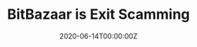 ---
title: BitBazaar is Exit Scamming
link_onion: http://darkzzx4avcsuofgfez5zq75cqc4mprjvfqywo45dfcaxrwqg6qrlfid.onion/post/bitbazaar-is-exit-scamming/
link: https://darknetlive.com/post/bitbazaar-is-exit-scamming/
date: 2020-06-14T00:00:00Z
source: DarknetLive
tags:
- bitbazaar
image_header:
---